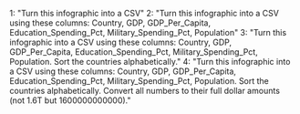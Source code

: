 1: "Turn this infographic into a CSV"
2: "Turn this infographic into a CSV using these columns: Country, GDP, GDP_Per_Capita, Education_Spending_Pct, Military_Spending_Pct, Population"
3: "Turn this infographic into a CSV using these columns: Country, GDP, GDP_Per_Capita, Education_Spending_Pct, Military_Spending_Pct, Population. Sort the countries alphabetically."
4: "Turn this infographic into a CSV using these columns: Country, GDP, GDP_Per_Capita, Education_Spending_Pct, Military_Spending_Pct, Population. Sort the countries alphabetically. Convert all numbers to their full dollar amounts (not 1.6T but 1600000000000)."
